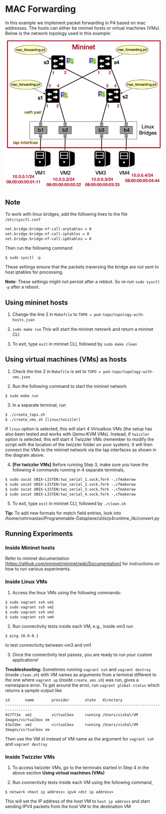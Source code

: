 # MAC Forwarding

In this example we implement packet forwarding in P4 based on mac addresses. The hosts can either be mininet hosts or virtual machines (VMs). Below is the network topology used in this example:

![pod-topo](https://github.com/vishal1303/Programmable-Dataplane/blob/master/examples/mac_forwarding/pod-topo/pod-topo.png)

## Note

To work with linux bridges, add the following lines to the file `/etc/sysctl.conf`
```shell
net.bridge.bridge-nf-call-arptables = 0
net.bridge.bridge-nf-call-iptables = 0
net.bridge.bridge-nf-call-ip6tables = 0
```
Then run the following command
```shell
$ sudo sysctl -p
```

These settings ensure that the packets traversing the bridge are not sent to host iptables for processing.

**Note:** These settings might not persist after a rebbot. So re-run `sudo sysctl -p` after a reboot.


## Using mininet hosts

1. Change the line 2 in `Makefile` to `TOPO = pod-topo/topology-with-hosts.json`

2. `sudo make run` This will start the mininet netowrk and return a mininet CLI

3. To exit, type `exit` in mininet CLI, followed by `sudo make clean`

## Using virtual machines (VMs) as hosts

1. Check the line 2 in `Makefile` is set to `TOPO = pod-topo/topology-with-vms.json`

2. Run the following command to start the mininet network
```shell
$ sudo make run
```

3. In a separate terminal, run 
```shell
$ ./create_taps.sh
$ ./create_vms.sh [linux/twizzler]
```
If `linux` option is selected, this will start 4 Virtualbox VMs (the setup has also been tested and works with Qemu-KVM VMs). Instead, if `twizzler` option is selected, this will start 4 Twizzler VMs (remember to modify the script with the location of the twizzler folder on your system). It will then connect the VMs to the mininet network via the tap interfaces as shown in the diagram above.

4. **[For twizzler VMs]** Before running Step 3, make sure you have the following 4 commands running in 4 separate terminals,
```shell
$ sudo socat UNIX-LISTEN:twz_serial_1.sock,fork -,cfmakeraw
$ sudo socat UNIX-LISTEN:twz_serial_2.sock,fork -,cfmakeraw
$ sudo socat UNIX-LISTEN:twz_serial_3.sock,fork -,cfmakeraw
$ sudo socat UNIX-LISTEN:twz_serial_4.sock,fork -,cfmakeraw
```

5. To exit, type `exit` in mininet CLI, followed by `./clean.sh`

**Tip:** To add new formats for match field entries, look into /home/vshrivastav/Programmable-Dataplane/utils/p4runtime_lib/convert.py

## Running Experiments

### Inside Mininet hosts

Refer to mininet documentation [https://github.com/mininet/mininet/wiki/Documentation] for instructions on how to run various experiments.

### Inside Linux VMs

1. Access the linux VMs using the following commands:
```shell
$ sudo vagrant ssh vm1
$ sudo vagrant ssh vm2
$ sudo vagrant ssh vm3
$ sudo vagrant ssh vm4
```

2. Run connectivity tests inside each VM, e.g., inside vm3 run
```shell
$ ping 10.0.0.1
```
to test connectivity between vm3 and vm1

3. Once the connectivity test passes, you are ready to run your custom applications!

**Troubleshooting:** Sometimes running `vagrant ssh` and `vagrant destroy` (inside `clean.sh`) with VM names as arguments from a terminal different to the one where `vagrant up` (inside `create_vms.sh`) was run, gives a namespace error. To get around the error, run `vagrant global-status` which returns a sample output like
```shell
id       name        provider       state   directory                             
----------------------------------------------------------------------------------
927f73e  vm1         virtualbox     running /Users/vishal/VM Images/virtualbox vm 
43a31be  vm2         virtualbox     running /Users/vishal/VM Images/virtualbox vm 
```
Then use the VM id instead of VM name as the argument for `vagrant ssh` and `vagrant destroy`

### Inside Twizzler VMs

1. To access twizzler VMs, go to the terminals started in Step 4 in the above section **Using virtual machines (VMs)**

2. Run connectivity tests inside each VM using the following command,
```shell
$ network <host ip address> ipv4 <dst ip address>
```
This will set the IP address of the host VM to `host ip address` and start sending IPV4 packets from the host VM to the destination VM

